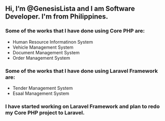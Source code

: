 ## Hi, I’m @GenesisLista and I am Software Developer. I'm from Philippines.

### Some of the works that I have done using Core PHP are:

- Human Resource Informatinon System
- Vehicle Management System
- Document Management System
- Order Management System

### Some of the works that I have done using Laravel Framework are:

- Tender Management System
- Esaal Management System

### I have started working on Laravel Framework and plan to redo my Core PHP project to Laravel.

<!---
GenesisLista/GenesisLista is a ✨ special ✨ repository because its `README.md` (this file) appears on your GitHub profile.
You can click the Preview link to take a look at your changes.
--->
